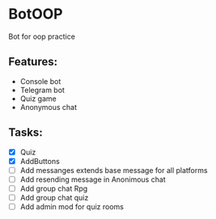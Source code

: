 # BotOOP
Bot for oop practice

## Features:

- Console bot
- Telegram bot
- Quiz game
- Anonymous chat

## Tasks:

 - [x] Quiz
 - [x] AddButtons
 - [ ] Add messanges extends base message for all platforms
 - [ ] Add resending message in Anonimous chat
 - [ ] Add group chat Rpg
 - [ ] Add group chat quiz
 - [ ] Add admin mod for quiz rooms
